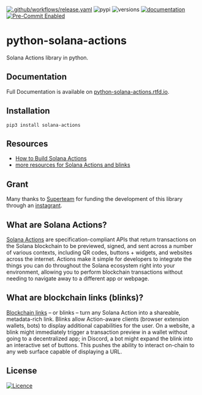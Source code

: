 [![.github/workflows/release.yaml](https://github.com/xeroc/python-solana-actions/actions/workflows/release.yaml/badge.svg?branch=main)](https://github.com/xeroc/python-solana-actions/actions/workflows/release.yaml)
![pypi](https://img.shields.io/pypi/v/solana-actions.svg)
![versions](https://img.shields.io/pypi/pyversions/solana-actions.svg)
[![documentation](https://readthedocs.org/projects/python-solana-actions/badge/?version=latest)](https://python-solana-actions.readthedocs.org)
[![Pre-Commit Enabled](https://img.shields.io/badge/pre--commit-enabled-brightgreen?logo=pre-commit)](https://github.com/pre-commit/pre-commit)

# python-solana-actions

Solana Actions library in python.

## Documentation

Full Documentation is available on [python-solana-actions.rtfd.io](https://python-solana-actions.rtfd.io).

## Installation

    pip3 install solana-actions

## Resources

- [How to Build Solana Actions](https://youtu.be/kCht01Ycif0)
- [more resources for Solana Actions and blinks](https://solana.com/solutions/actions)

## Grant

Many thanks to [Superteam](https://de.superteam.fun/) for funding the development of this library through an [instagrant](https://earn.superteam.fun/grants/).

## What are Solana Actions?

[Solana Actions](https://solana.com/docs/advanced/actions#actions) are
specification-compliant APIs that return transactions on the Solana blockchain
to be previewed, signed, and sent across a number of various contexts, including
QR codes, buttons + widgets, and websites across the internet. Actions make it
simple for developers to integrate the things you can do throughout the Solana
ecosystem right into your environment, allowing you to perform blockchain
transactions without needing to navigate away to a different app or webpage.

## What are blockchain links (blinks)?

[Blockchain links](https://solana.com/docs/advanced/actions#blinks) – or blinks
– turn any Solana Action into a shareable, metadata-rich link. Blinks allow
Action-aware clients (browser extension wallets, bots) to display additional
capabilities for the user. On a website, a blink might immediately trigger a
transaction preview in a wallet without going to a decentralized app; in
Discord, a bot might expand the blink into an interactive set of buttons. This
pushes the ability to interact on-chain to any web surface capable of displaying
a URL.

## License

[![Licence](https://img.shields.io/github/license/Ileriayo/markdown-badges?style=for-the-badge)](./LICENSE)
